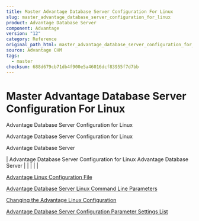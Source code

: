 ```yaml
---
title: Master Advantage Database Server Configuration For Linux
slug: master_advantage_database_server_configuration_for_linux
product: Advantage Database Server
component: Advantage
version: "12"
category: Reference
original_path_html: master_advantage_database_server_configuration_for_linux.htm
source: Advantage CHM
tags:
  - master
checksum: 688d679cb71db4f900e5a46016dcf83955f7d7bb
---
```


# Master Advantage Database Server Configuration For Linux

Advantage Database Server Configuration for Linux

Advantage Database Server Configuration for Linux

Advantage Database Server

| Advantage Database Server Configuration for Linux  Advantage Database Server |  |  |  |  |

[Advantage Linux Configuration File](master_advantage_linux_configuration_file.md)

[Advantage Database Server Linux Command Line Parameters](master_advantage_database_server_nlm_linux_command_line_parameters.md)

[Changing the Advantage Linux Configuration](master_changing_the_advantage_linux_configuration.md)

[Advantage Database Server Configuration Parameter Settings List](master_advantage_database_server_configuration_parameter_settings_list.md)
